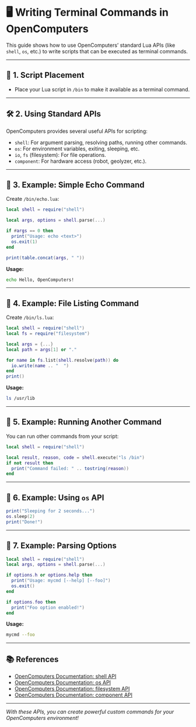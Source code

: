 # 🖥️ Writing Terminal Commands in OpenComputers

This guide shows how to use OpenComputers’ standard Lua APIs (like `shell`, `os`, etc.) to write scripts that can be executed as terminal commands.

---

## 📂 1. Script Placement

- Place your Lua script in `/bin` to make it available as a terminal command.

---

## 🛠️ 2. Using Standard APIs

OpenComputers provides several useful APIs for scripting:

- `shell`: For argument parsing, resolving paths, running other commands.
- `os`: For environment variables, exiting, sleeping, etc.
- `io`, `fs` (filesystem): For file operations.
- `component`: For hardware access (robot, geolyzer, etc.).

---

## 📝 3. Example: Simple Echo Command

Create `/bin/echo.lua`:

```lua
local shell = require("shell")

local args, options = shell.parse(...)

if #args == 0 then
  print("Usage: echo <text>")
  os.exit(1)
end

print(table.concat(args, " "))
```

**Usage:**
```sh
echo Hello, OpenComputers!
```

---

## 📝 4. Example: File Listing Command

Create `/bin/ls.lua`:

```lua
local shell = require("shell")
local fs = require("filesystem")

local args = {...}
local path = args[1] or "."

for name in fs.list(shell.resolve(path)) do
  io.write(name .. "  ")
end
print()
```

**Usage:**
```sh
ls /usr/lib
```

---

## 📝 5. Example: Running Another Command

You can run other commands from your script:

```lua
local shell = require("shell")

local result, reason, code = shell.execute("ls /bin")
if not result then
  print("Command failed: " .. tostring(reason))
end
```

---

## 📝 6. Example: Using `os` API

```lua
print("Sleeping for 2 seconds...")
os.sleep(2)
print("Done!")
```

---

## 📝 7. Example: Parsing Options

```lua
local shell = require("shell")
local args, options = shell.parse(...)

if options.h or options.help then
  print("Usage: mycmd [--help] [--foo]")
  os.exit()
end

if options.foo then
  print("Foo option enabled!")
end
```

**Usage:**
```sh
mycmd --foo
```

---

## 📚 References

- [OpenComputers Documentation: shell API](https://ocdoc.cil.li/api:shell)
- [OpenComputers Documentation: os API](https://ocdoc.cil.li/api:os)
- [OpenComputers Documentation: filesystem API](https://ocdoc.cil.li/api:filesystem)
- [OpenComputers Documentation: component API](https://ocdoc.cil.li/api:component)

---

*With these APIs, you can create powerful custom commands for your OpenComputers environment!*
